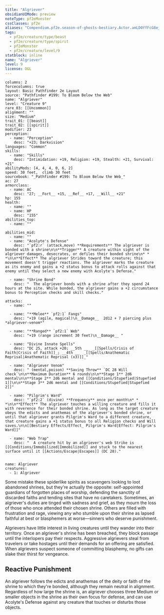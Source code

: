 ```yaml
---
title: "Algriever"
obsidianUIMode: preview
noteType: pf2eMonster
cssClasses: pf2e
aliases: "Compendium.pf2e.season-of-ghosts-bestiary.Actor.amLD0YfFcG8ejrME" 
tags:
  - pf2e/creature/type/beast
  - pf2e/creature/type/spirit
  - pf2eMonster
  - pf2e/creature/level/9
statblock: inline
name: "Algriever"
level: 9
license: OGL
---
```


```statblock
columns: 2
forcecolumns: true
layout: Basic Pathfinder 2e Layout
source: "Pathfinder #199: To Bloom Below the Web"
name: "Algriever"
level: "Creature 9"
rare_03: [[Uncommon]]
alignment: ""
size: "Medium"
trait_01: [[beast]]
trait_02: [[spirit]]
modifier: 23
perception:
  - name: "Perception"
    desc: "+23; Darkvision"
languages: "Common"
skills:
  - name: "Skills"
    desc: "Intimidation: +19, Religion: +19, Stealth: +21, Survival: +21"
abilityMods: [4, 4, 4, 0, 6, 2]
speed: 30 feet,  climb 30 feet
sourcebook: "_Pathfinder #199: To Bloom Below the Web_"
ac: 27
armorclass:
  - name: AC
    desc: "27; __Fort__ +15, __Ref__ +17, __Will__ +21"
hp: 155
health:
  - name: ""
  - name: HP
    desc: "155"
abilities_top:
  - name: ""

abilities_mid:
  - name: ""
  - name: "Acolyte's Defense"
    desc: "`pf2:r` (attack,move) **Requirements** The algriever is bonded with a shrine\n\n**Trigger** A creature within sight of the algriever damages, desecrates, or defiles their bonded shrine\n* * *\n\n**Effect** The algriever Strides toward the creature; this movement doesn't trigger reactions. The algriever marks the creature as its enemy and gains a +2 status bonus to attack rolls against that enemy until they select a new enemy with Acolyte's Defense."

  - name: "Shrine Bond"
    desc: "  The algriever bonds with a shrine after they spend 24 hours at the site. While bonded, the algriever gains a +2 circumstance bonus to Perception checks and skill checks."

attacks:
  - name: ""

  - name: "**Melee** `pf2:1` Fangs"
    desc: "+19 (agile, magical)\n__Damage__  2d12 + 7 piercing plus *algriever-venom*"

  - name: "**Ranged** `pf2:1` Web"
    desc: "+19 (range increment 30 feet)\n__Damage__ "

  - name: "Divine Innate Spells"
    desc: "DC 25, attack +20; __5th __  _[[Spells/Crisis of Faith|Crisis of Faith]]_; __4th __  _[[Spells/Anathematic Reprisal|Anathematic Reprisal (x3)]]_"

  - name: "Algriever Venom"
    desc: " (mental,poison) **Saving Throw** `DC 28 Will check`\n\n**Maximum Duration** 6 rounds\n\n**Stage 1** 2d6 mental\n\n**Stage 2** 2d6 mental and [[Conditions/Stupefied|Stupefied 1]]\n\n**Stage 3** 2d6 mental and [[Conditions/Stupefied|Stupefied 2]]"

  - name: "Pilgrim's Ward"
    desc: "`pf2:2` (divine) **Frequency** once per month\n* * *\n\n**Effect** The algriever touches a willing creature and fills it with reverence for their bonded shrine. As long as the target creature obeys the edicts and anathemas of the algriever's bonded shrine, or until that algriever grants Pilgrim's Ward to a different creature, that creature gains a +1 status bonus to all Religion checks and Will saves.\n\n[[Bestiary Effects/Effect_ Pilgrim's Ward|Effect: Pilgrim's Ward]]"

  - name: "Web Trap"
    desc: "  A creature hit by an algriever's web Strike is [[Conditions/Immobilized|Immobilized]] and stuck to the nearest surface until it [[Actions/Escape|Escapes]] (DC 28)."
 
```

```encounter-table
name: Algriever
creatures:
  - 1: Algriever
```



Some mistake these spiderlike spirits as scavengers looking to loot abandoned shrines, but they're actually the opposite: self-appointed guardians of forgotten places of worship, defending the sanctity of discarded faiths and tending sites that have no caretakers. Sometimes, an algriever's duties are tinged with sadness and grief, as they mourn the loss of those who once attended their chosen shrine. Others are filled with frustration and rage, viewing any who stumble upon their shrine as lapsed faithful at best or blasphemers at worse—sinners who deserve punishment.

Algrievers have little interest in living creatures until they wander into their territory. Once an algriever's shrine has been breached, they block passage until the interlopers pay their respects. Aggressive algrievers steal from travelers or take hostages until their demands for an offering are satisfied. When algrievers suspect someone of committing blasphemy, no gifts can slake their thirst for vengeance.

## Reactive Punishment

An algriever follows the edicts and anathemas of the deity or faith of the shrine to which they're bonded, although they remain neutral in alignment. Regardless of how large the shrine is, an algriever chooses three Medium or smaller objects in the shrine as their own focus for defense, and can use Acolyte's Defense against any creature that touches or disturbs those objects.
